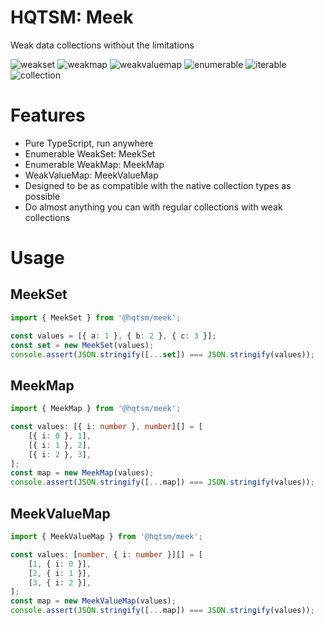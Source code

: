 # HQTSM: Meek

Weak data collections without the limitations

![weakset](https://img.shields.io/badge/weakset-eee)
![weakmap](https://img.shields.io/badge/weakmap-eee)
![weakvaluemap](https://img.shields.io/badge/weakvaluemap-eee)
![enumerable](https://img.shields.io/badge/enumerable-eee)
![iterable](https://img.shields.io/badge/iterable-eee)
![collection](https://img.shields.io/badge/collection-eee)

# Features

- Pure TypeScript, run anywhere
- Enumerable WeakSet: MeekSet
- Enumerable WeakMap: MeekMap
- WeakValueMap: MeekValueMap
- Designed to be as compatible with the native collection types as possible
- Do almost anything you can with regular collections with weak collections

# Usage

## MeekSet

```ts
import { MeekSet } from '@hqtsm/meek';

const values = [{ a: 1 }, { b: 2 }, { c: 3 }];
const set = new MeekSet(values);
console.assert(JSON.stringify([...set]) === JSON.stringify(values));
```

## MeekMap

```ts
import { MeekMap } from '@hqtsm/meek';

const values: [{ i: number }, number][] = [
	[{ i: 0 }, 1],
	[{ i: 1 }, 2],
	[{ i: 2 }, 3],
];
const map = new MeekMap(values);
console.assert(JSON.stringify([...map]) === JSON.stringify(values));
```

## MeekValueMap

```ts
import { MeekValueMap } from '@hqtsm/meek';

const values: [number, { i: number }][] = [
	[1, { i: 0 }],
	[2, { i: 1 }],
	[3, { i: 2 }],
];
const map = new MeekValueMap(values);
console.assert(JSON.stringify([...map]) === JSON.stringify(values));
```
